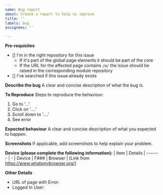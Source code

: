 ```yaml
---
name: Bug report
about: Create a report to help us improve
title: ''
labels: bug
assignees: ''

---
```


**Pre-requisites**
<!-- Type 'X' in the square brackets to confirm -->
- [] I'm in the right repository for this issue
    - If it's part of the global page elements it should be part of the core
    - If the URL for the affected page contains `/m/` the issue should be raised in the corresponding module repository
- [] I've searched if this issue already exists

**Describe the bug**
A clear and concise description of what the bug is.

**To Reproduce**
Steps to reproduce the behaviour:
1. Go to '...'
2. Click on '....'
3. Scroll down to '....'
4. See error

**Expected behaviour**
A clear and concise description of what you expected to happen.

**Screenshots**
If applicable, add screenshots to help explain your problem.

**Device (please complete the following information):**
| Item    | Details
| ------- | -
| Device  | F###
| Browser | [Link from https://www.whatsmybrowser.org/]

**Other Details**
 - URL of page with Error: 
 - Logged In User: 
 